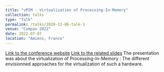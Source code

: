 ```yaml
---
title: "vPIM - Virtualization of Processing-In-Memory"
collection: talks
type: "Talk"
permalink: /talks/2020-12-06-talk-1
venue: "Compas 2022"
date: 2022-07-07
location: "Amiens, France"
---
```


[Link to the conference website](https://2022.compas-conference.fr/programme/)
[Link to the related slides](https://brisco007.github.io/files/VPIMCompas2022.pdf)
The presentation was about the virtualization of Processing-In-Memory : The different envisionned approaches for the virtualization of such a hardware. 
